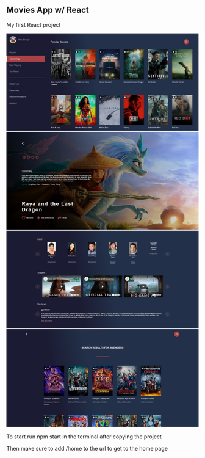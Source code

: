 ## Movies App w/ React

My first React project

![Home Page Screenshot](src/images/movie-app-screenshot.jpg)
![Details Page Screenshot](src/images/details-page-screenshot.png)
![Details Page Screenshot Part 2](src/images/details-page-screenshot-02.png)
![Search Results Screenshot](src/images/search-results-screenshot.png)

To start run npm start in the terminal after copying the project

Then make sure to add /home to the url to get to the home page
